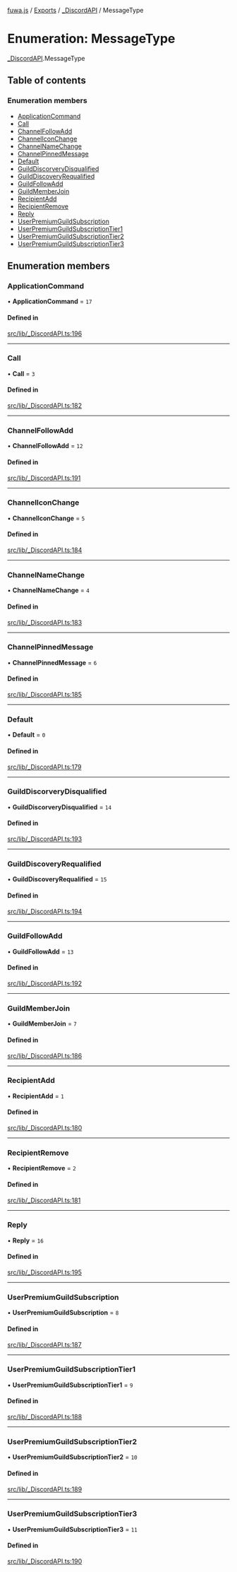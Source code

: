 [fuwa.js](../README.md) / [Exports](../modules.md) / [_DiscordAPI](../modules/_DiscordAPI.md) / MessageType

# Enumeration: MessageType

[_DiscordAPI](../modules/_DiscordAPI.md).MessageType

## Table of contents

### Enumeration members

- [ApplicationCommand](_DiscordAPI.MessageType.md#applicationcommand)
- [Call](_DiscordAPI.MessageType.md#call)
- [ChannelFollowAdd](_DiscordAPI.MessageType.md#channelfollowadd)
- [ChannelIconChange](_DiscordAPI.MessageType.md#channeliconchange)
- [ChannelNameChange](_DiscordAPI.MessageType.md#channelnamechange)
- [ChannelPinnedMessage](_DiscordAPI.MessageType.md#channelpinnedmessage)
- [Default](_DiscordAPI.MessageType.md#default)
- [GuildDiscorveryDisqualified](_DiscordAPI.MessageType.md#guilddiscorverydisqualified)
- [GuildDiscoveryRequalified](_DiscordAPI.MessageType.md#guilddiscoveryrequalified)
- [GuildFollowAdd](_DiscordAPI.MessageType.md#guildfollowadd)
- [GuildMemberJoin](_DiscordAPI.MessageType.md#guildmemberjoin)
- [RecipientAdd](_DiscordAPI.MessageType.md#recipientadd)
- [RecipientRemove](_DiscordAPI.MessageType.md#recipientremove)
- [Reply](_DiscordAPI.MessageType.md#reply)
- [UserPremiumGuildSubscription](_DiscordAPI.MessageType.md#userpremiumguildsubscription)
- [UserPremiumGuildSubscriptionTier1](_DiscordAPI.MessageType.md#userpremiumguildsubscriptiontier1)
- [UserPremiumGuildSubscriptionTier2](_DiscordAPI.MessageType.md#userpremiumguildsubscriptiontier2)
- [UserPremiumGuildSubscriptionTier3](_DiscordAPI.MessageType.md#userpremiumguildsubscriptiontier3)

## Enumeration members

### ApplicationCommand

• **ApplicationCommand** = `17`

#### Defined in

[src/lib/_DiscordAPI.ts:196](https://github.com/Fuwajs/Fuwa.js/blob/6865cb6/src/lib/_DiscordAPI.ts#L196)

___

### Call

• **Call** = `3`

#### Defined in

[src/lib/_DiscordAPI.ts:182](https://github.com/Fuwajs/Fuwa.js/blob/6865cb6/src/lib/_DiscordAPI.ts#L182)

___

### ChannelFollowAdd

• **ChannelFollowAdd** = `12`

#### Defined in

[src/lib/_DiscordAPI.ts:191](https://github.com/Fuwajs/Fuwa.js/blob/6865cb6/src/lib/_DiscordAPI.ts#L191)

___

### ChannelIconChange

• **ChannelIconChange** = `5`

#### Defined in

[src/lib/_DiscordAPI.ts:184](https://github.com/Fuwajs/Fuwa.js/blob/6865cb6/src/lib/_DiscordAPI.ts#L184)

___

### ChannelNameChange

• **ChannelNameChange** = `4`

#### Defined in

[src/lib/_DiscordAPI.ts:183](https://github.com/Fuwajs/Fuwa.js/blob/6865cb6/src/lib/_DiscordAPI.ts#L183)

___

### ChannelPinnedMessage

• **ChannelPinnedMessage** = `6`

#### Defined in

[src/lib/_DiscordAPI.ts:185](https://github.com/Fuwajs/Fuwa.js/blob/6865cb6/src/lib/_DiscordAPI.ts#L185)

___

### Default

• **Default** = `0`

#### Defined in

[src/lib/_DiscordAPI.ts:179](https://github.com/Fuwajs/Fuwa.js/blob/6865cb6/src/lib/_DiscordAPI.ts#L179)

___

### GuildDiscorveryDisqualified

• **GuildDiscorveryDisqualified** = `14`

#### Defined in

[src/lib/_DiscordAPI.ts:193](https://github.com/Fuwajs/Fuwa.js/blob/6865cb6/src/lib/_DiscordAPI.ts#L193)

___

### GuildDiscoveryRequalified

• **GuildDiscoveryRequalified** = `15`

#### Defined in

[src/lib/_DiscordAPI.ts:194](https://github.com/Fuwajs/Fuwa.js/blob/6865cb6/src/lib/_DiscordAPI.ts#L194)

___

### GuildFollowAdd

• **GuildFollowAdd** = `13`

#### Defined in

[src/lib/_DiscordAPI.ts:192](https://github.com/Fuwajs/Fuwa.js/blob/6865cb6/src/lib/_DiscordAPI.ts#L192)

___

### GuildMemberJoin

• **GuildMemberJoin** = `7`

#### Defined in

[src/lib/_DiscordAPI.ts:186](https://github.com/Fuwajs/Fuwa.js/blob/6865cb6/src/lib/_DiscordAPI.ts#L186)

___

### RecipientAdd

• **RecipientAdd** = `1`

#### Defined in

[src/lib/_DiscordAPI.ts:180](https://github.com/Fuwajs/Fuwa.js/blob/6865cb6/src/lib/_DiscordAPI.ts#L180)

___

### RecipientRemove

• **RecipientRemove** = `2`

#### Defined in

[src/lib/_DiscordAPI.ts:181](https://github.com/Fuwajs/Fuwa.js/blob/6865cb6/src/lib/_DiscordAPI.ts#L181)

___

### Reply

• **Reply** = `16`

#### Defined in

[src/lib/_DiscordAPI.ts:195](https://github.com/Fuwajs/Fuwa.js/blob/6865cb6/src/lib/_DiscordAPI.ts#L195)

___

### UserPremiumGuildSubscription

• **UserPremiumGuildSubscription** = `8`

#### Defined in

[src/lib/_DiscordAPI.ts:187](https://github.com/Fuwajs/Fuwa.js/blob/6865cb6/src/lib/_DiscordAPI.ts#L187)

___

### UserPremiumGuildSubscriptionTier1

• **UserPremiumGuildSubscriptionTier1** = `9`

#### Defined in

[src/lib/_DiscordAPI.ts:188](https://github.com/Fuwajs/Fuwa.js/blob/6865cb6/src/lib/_DiscordAPI.ts#L188)

___

### UserPremiumGuildSubscriptionTier2

• **UserPremiumGuildSubscriptionTier2** = `10`

#### Defined in

[src/lib/_DiscordAPI.ts:189](https://github.com/Fuwajs/Fuwa.js/blob/6865cb6/src/lib/_DiscordAPI.ts#L189)

___

### UserPremiumGuildSubscriptionTier3

• **UserPremiumGuildSubscriptionTier3** = `11`

#### Defined in

[src/lib/_DiscordAPI.ts:190](https://github.com/Fuwajs/Fuwa.js/blob/6865cb6/src/lib/_DiscordAPI.ts#L190)
